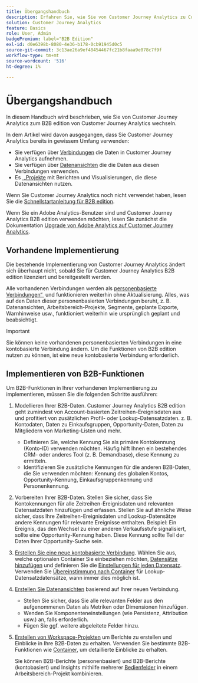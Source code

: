 ```yaml
---
title: Übergangshandbuch
description: Erfahren Sie, wie Sie von Customer Journey Analytics zu Customer Journey Analytics B2B edition wechseln
solution: Customer Journey Analytics
feature: Basics
role: User, Admin
badgePremium: label="B2B Edition"
exl-id: d0e6398b-8080-4e36-b178-0cb91945d0c5
source-git-commit: 3c13ae26a9ef48454467fc21b8faaa9e078c7f9f
workflow-type: tm+mt
source-wordcount: '516'
ht-degree: 1%

---
```


# Übergangshandbuch

In diesem Handbuch wird beschrieben, wie Sie von Customer Journey Analytics zum B2B edition von Customer Journey Analytics wechseln.

In dem Artikel wird davon ausgegangen, dass Sie Customer Journey Analytics bereits in gewissem Umfang verwenden:

* Sie verfügen über [Verbindungen](/help/connections/overview.md) die Daten in Customer Journey Analytics aufnehmen.
* Sie verfügen über [Datenansichten](/help/data-views/data-views.md) die die Daten aus diesen Verbindungen verwenden.
* Es [&#x200B; „Projekte](/help/analysis-workspace/home.md) mit Berichten und Visualisierungen, die diese Datenansichten nutzen.

Wenn Sie Customer Journey Analytics noch nicht verwendet haben, lesen Sie die [Schnellstartanleitung für B2B edition](cja-b2b-quick-start-guide.md).

Wenn Sie ein Adobe Analytics-Benutzer sind und Customer Journey Analytics B2B edition verwenden möchten, lesen Sie zunächst die Dokumentation [Upgrade von Adobe Analytics auf Customer Journey Analytics](cja-upgrade/cja-upgrade-recommendations.md).


## Vorhandene Implementierung

Die bestehende Implementierung von Customer Journey Analytics ändert sich überhaupt nicht, sobald Sie für Customer Journey Analytics B2B edition lizenziert und bereitgestellt werden.

Alle vorhandenen Verbindungen werden als [personenbasierte Verbindungen“ &#x200B;](cja-b2b-concepts-features.md#connections-and-identifiers) und funktionieren weiterhin ohne Aktualisierung. Alles, was auf den Daten dieser personenbasierten Verbindungen beruht, z. B. Datenansichten, Arbeitsbereich-Projekte, Segmente, geplante Exporte, Warnhinweise usw., funktioniert weiterhin wie ursprünglich geplant und beabsichtigt.

>[!IMPORTANT]
>
>Sie können keine vorhandenen personenbasierten Verbindungen in eine kontobasierte Verbindung ändern. Um die Funktionen von B2B edition nutzen zu können, ist eine neue kontobasierte Verbindung erforderlich.
>


## Implementieren von B2B-Funktionen

Um B2B-Funktionen in Ihrer vorhandenen Implementierung zu implementieren, müssen Sie die folgenden Schritte ausführen:

1. Modellieren Ihrer B2B-Daten. Customer Journey Analytics B2B edition geht zumindest von Account-basierten Zeitreihen-Ereignisdaten aus und profitiert von zusätzlichen Profil- oder Lookup-Datensatzdaten. z. B. Kontodaten, Daten zu Einkaufsgruppen, Opportunity-Daten, Daten zu Mitgliedern von Marketing-Listen und mehr.

   * Definieren Sie, welche Kennung Sie als primäre Kontokennung (Konto-ID) verwenden möchten. Häufig hilft Ihnen ein bestehendes CRM- oder anderes Tool (z. B. Demandbase), diese Kennung zu ermitteln.
   * Identifizieren Sie zusätzliche Kennungen für die anderen B2B-Daten, die Sie verwenden möchten: Kennung des globalen Kontos, Opportunity-Kennung, Einkaufsgruppenkennung und Personenkennung.

1. Vorbereiten Ihrer B2B-Daten. Stellen Sie sicher, dass Sie Kontokennungen für alle Zeitreihen-Ereignisdaten und relevanten Datensatzdaten hinzufügen und erfassen. Stellen Sie auf ähnliche Weise sicher, dass Ihre Zeitreihen-Ereignisdaten und Lookup-Datensätze andere Kennungen für relevante Ereignisse enthalten. Beispiel: Ein Ereignis, das den Wechsel zu einer anderen Verkaufsstufe signalisiert, sollte eine Opportunity-Kennung haben. Diese Kennung sollte Teil der Daten Ihrer Opportunity-Suche sein.

1. [Erstellen Sie eine neue kontobasierte Verbindung](/help/connections/create-connection.md#account-based-connection). Wählen Sie aus, welche optionalen Container Sie einbeziehen möchten, [Datensätze hinzufügen](/help/connections/create-connection.md#add-datasets) und definieren Sie die [Einstellungen für jeden Datensatz](/help/connections/create-connection.md#dataset-settings). Verwenden Sie [Übereinstimmung nach Container](cja-b2b-concepts-features.md#match-by-container) für Lookup-Datensatzdatensätze, wann immer dies möglich ist.

1. [Erstellen Sie Datenansichten](/help/data-views/create-dataview.md) basierend auf Ihrer neuen Verbindung.

   * Stellen Sie sicher, dass Sie alle relevanten Felder aus den aufgenommenen Daten als Metriken oder Dimensionen hinzufügen.
   * Wenden Sie Komponenteneinstellungen (wie Persistenz, Attribution usw.) an, falls erforderlich.
   * Fügen Sie ggf. weitere abgeleitete Felder hinzu.

1. [Erstellen von Workspace-Projekten](/help/analysis-workspace/build-workspace-project/create-projects.md) um Berichte zu erstellen und Einblicke in Ihre B2B-Daten zu erhalten. Verwenden Sie bestimmte B2B-Funktionen wie [Container](cja-b2b-concepts-features.md#containers), um detaillierte Einblicke zu erhalten.

   Sie können B2B-Berichte (personenbasiert) und B2B-Berichte (kontobasiert) und Insights mithilfe mehrerer [Bedienfelder](/help/analysis-workspace/c-panels/panels.md) in einem Arbeitsbereich-Projekt kombinieren.
